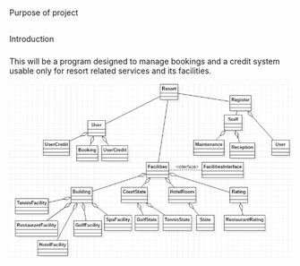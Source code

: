 #
Purpose of project
##
Introduction
###
This will be a program designed to manage bookings and a credit system usable only for resort related services and its facilities. 

![Image of UML](Main.jpg)